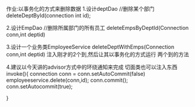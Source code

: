 作业:以事务化的方式来删除数据
1.设计deptDao
//删除某个部门
deleteDeptById(connection int id);

2.设计EmpDao
//删除所属部门的所有员工
deleteEmpsByDeptId(Connection conn,int deptid)

3.设计一个业务类EmployeeService
deleteDeptWithEmps(Connection conn,int deptid)
注入刚才的2个到,然后让其以事务化的方式运行
两个到的方法

4.建议以今天讲的advisor方式中的环绕通知来完成
切面类也可以注入东西
invoke(){
    connection conn =
    conn.setAutoCommit(false)
    employeeservice.delete(conn,id);
    conn.commit();
    conn.setAutocommit(true);
    
}